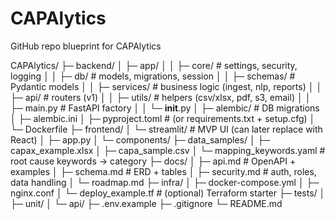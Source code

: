 # CAPAlytics
GitHub repo blueprint for CAPAlytics

CAPAlytics/
├─ backend/
│  ├─ app/
│  │  ├─ core/               # settings, security, logging
│  │  ├─ db/                 # models, migrations, session
│  │  ├─ schemas/            # Pydantic models
│  │  ├─ services/           # business logic (ingest, nlp, reports)
│  │  ├─ api/                # routers (v1)
│  │  ├─ utils/              # helpers (csv/xlsx, pdf, s3, email)
│  │  ├─ main.py             # FastAPI factory
│  │  └─ __init__.py
│  ├─ alembic/               # DB migrations
│  ├─ alembic.ini
│  ├─ pyproject.toml         # (or requirements.txt + setup.cfg)
│  └─ Dockerfile
├─ frontend/
│  └─ streamlit/             # MVP UI (can later replace with React)
│     ├─ app.py
│     └─ components/
├─ data_samples/
│  ├─ capax_example.xlsx
│  ├─ capa_sample.csv
│  └─ mapping_keywords.yaml  # root cause keywords → category
├─ docs/
│  ├─ api.md                 # OpenAPI + examples
│  ├─ schema.md              # ERD + tables
│  ├─ security.md            # auth, roles, data handling
│  └─ roadmap.md
├─ infra/
│  ├─ docker-compose.yml
│  ├─ nginx.conf
│  └─ deploy_example.tf      # (optional) Terraform starter
├─ tests/
│  ├─ unit/
│  └─ api/
├─ .env.example
├─ .gitignore
└─ README.md

